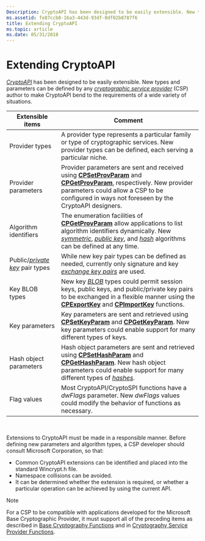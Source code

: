 ```yaml
---
Description: CryptoAPI has been designed to be easily extensible. New types and parameters can be defined by any cryptographic service provider (CSP) author to make CryptoAPI bend to the requirements of a wide variety of situations.
ms.assetid: fe87ccb8-16a3-443d-93df-0df02b8787f6
title: Extending CryptoAPI
ms.topic: article
ms.date: 05/31/2018
---
```


# Extending CryptoAPI

[*CryptoAPI*](../secgloss/c-gly.md) has been designed to be easily extensible. New types and parameters can be defined by any [*cryptographic service provider*](../secgloss/c-gly.md) (CSP) author to make CryptoAPI bend to the requirements of a wide variety of situations.



| Extensible items                                                                                                 | Comment                                                                                                                                                                                                                                                                                                                                                                                                                                                   |
|------------------------------------------------------------------------------------------------------------------|-----------------------------------------------------------------------------------------------------------------------------------------------------------------------------------------------------------------------------------------------------------------------------------------------------------------------------------------------------------------------------------------------------------------------------------------------------------|
| Provider types<br/>                                                                                        | A provider type represents a particular family or type of cryptographic services. New provider types can be defined, each serving a particular niche.<br/>                                                                                                                                                                                                                                                                                          |
| Provider parameters<br/>                                                                                   | Provider parameters are sent and received using [**CPSetProvParam**](https://www.bing.com/search?q=**CPSetProvParam**) and [**CPGetProvParam**](https://www.bing.com/search?q=**CPGetProvParam**), respectively. New provider parameters could allow a CSP to be configured in ways not foreseen by the CryptoAPI designers.<br/>                                                                                                                                                                 |
| Algorithm identifiers<br/>                                                                                 | The enumeration facilities of [**CPGetProvParam**](https://www.bing.com/search?q=**CPGetProvParam**) allow applications to list algorithm identifiers dynamically. New [*symmetric*](../secgloss/s-gly.md), [*public key*](../secgloss/p-gly.md), and [*hash*](../secgloss/h-gly.md) algorithms can be defined at any time.<br/> |
| Public/[*private key*](../secgloss/p-gly.md) pair types<br/> | While new key pair types can be defined as needed, currently only signature and key [*exchange key pairs*](../secgloss/e-gly.md) are used.<br/>                                                                                                                                                                                                                                           |
| Key BLOB types<br/>                                                                                        | New key [*BLOB*](../secgloss/b-gly.md) types could permit session keys, public keys, and public/private key pairs to be exchanged in a flexible manner using the [**CPExportKey**](https://www.bing.com/search?q=**CPExportKey**) and [**CPImportKey**](https://www.bing.com/search?q=**CPImportKey**) functions.<br/>                                                                                                                                            |
| Key parameters<br/>                                                                                        | Key parameters are sent and retrieved using [**CPSetKeyParam**](https://www.bing.com/search?q=**CPSetKeyParam**) and [**CPGetKeyParam**](https://www.bing.com/search?q=**CPGetKeyParam**). New key parameters could enable support for many different types of keys.<br/>                                                                                                                                                                                                                         |
| Hash object parameters<br/>                                                                                | Hash object parameters are sent and retrieved using [**CPSetHashParam**](https://www.bing.com/search?q=**CPSetHashParam**) and [**CPGetHashParam**](https://www.bing.com/search?q=**CPGetHashParam**). New hash object parameters could enable support for many different types of [*hashes*](../secgloss/h-gly.md).<br/>                                                                                                                                         |
| Flag values<br/>                                                                                           | Most CryptoAPI/CryptoSPI functions have a *dwFlags* parameter. New *dwFlags* values could modify the behavior of functions as necessary.<br/>                                                                                                                                                                                                                                                                                                       |



 

Extensions to CryptoAPI must be made in a responsible manner. Before defining new parameters and algorithm types, a CSP developer should consult Microsoft Corporation, so that:

-   Common CryptoAPI extensions can be identified and placed into the standard Wincrypt.h file.
-   Namespace collisions can be avoided.
-   It can be determined whether the extension is required, or whether a particular operation can be achieved by using the current API.

> [!Note]  
> For a CSP to be compatible with applications developed for the Microsoft Base Cryptographic Provider, it must support all of the preceding items as described in [Base Cryptography Functions](cryptography-functions.md) and in [Cryptography Service Provider Functions](cryptography-functions.md).

 

 

 